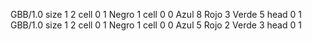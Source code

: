<gs-board> GBB/1.0
size 1 2
cell 0 1 Negro 1 
cell 0 0 Azul 8 Rojo 3 Verde 5 
head 0 1
 </gs-board>
<gs-board> GBB/1.0
size 1 2
cell 0 1 Negro 1 
cell 0 0 Azul 5 Rojo 2 Verde 3 
head 0 1
 </gs-board>